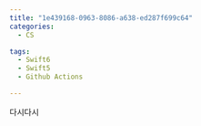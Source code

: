 ```yaml
---
title: "1e439168-0963-8086-a638-ed287f699c64"
categories:
  - CS

tags:
  - Swift6
  - Swift5
  - Github Actions

---
```


다시다시

